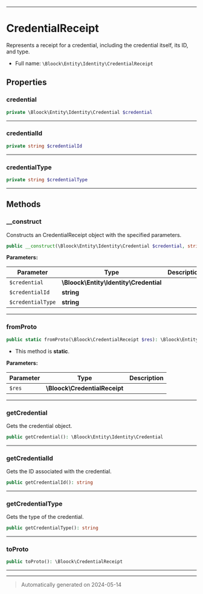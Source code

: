 ***

# CredentialReceipt

Represents a receipt for a credential, including the credential itself, its ID, and type.



* Full name: `\Bloock\Entity\Identity\CredentialReceipt`



## Properties


### credential



```php
private \Bloock\Entity\Identity\Credential $credential
```






***

### credentialId



```php
private string $credentialId
```






***

### credentialType



```php
private string $credentialType
```






***

## Methods


### __construct

Constructs an CredentialReceipt object with the specified parameters.

```php
public __construct(\Bloock\Entity\Identity\Credential $credential, string $credentialId, string $credentialType): mixed
```








**Parameters:**

| Parameter | Type | Description |
|-----------|------|-------------|
| `$credential` | **\Bloock\Entity\Identity\Credential** |  |
| `$credentialId` | **string** |  |
| `$credentialType` | **string** |  |





***

### fromProto



```php
public static fromProto(\Bloock\CredentialReceipt $res): \Bloock\Entity\Identity\CredentialReceipt
```



* This method is **static**.




**Parameters:**

| Parameter | Type | Description |
|-----------|------|-------------|
| `$res` | **\Bloock\CredentialReceipt** |  |





***

### getCredential

Gets the credential object.

```php
public getCredential(): \Bloock\Entity\Identity\Credential
```












***

### getCredentialId

Gets the ID associated with the credential.

```php
public getCredentialId(): string
```












***

### getCredentialType

Gets the type of the credential.

```php
public getCredentialType(): string
```












***

### toProto



```php
public toProto(): \Bloock\CredentialReceipt
```












***


***
> Automatically generated on 2024-05-14

